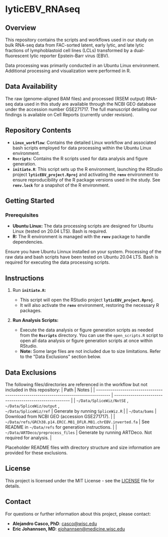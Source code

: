 # lyticEBV_RNAseq

## Overview
This repository contains the scripts and workflows used in our study on bulk RNA-seq data from FAC-sorted latent, early lytic, and late lytic fractions of lymphoblastoid cell lines (LCLs) transformed by a dual-fluorescent lytic reporter Epstein-Barr virus (EBV).

Data processing was primarily conducted in an Ubuntu Linux environment. Additional processing and visualization were performed in R.

## Data Availability

The raw (genome-aligned BAM files) and processed (RSEM output) RNA-seq data used in this study are available through the NCBI GEO database under the accession number GSE271717. The full manuscript detailing our findings is available on Cell Reports (currently under revision).

## Repository Contents

- **`Linux_workflow`**: Contains the detailed Linux workflow and associated bash scripts employed for data processing within the Ubuntu Linux environment.
- **`Rscripts`**: Contains the R scripts used for data analysis and figure generation.
- **`initiate.R`**: This script sets up the R environment, launching the RStudio project **`lyticEBV_project.Rproj`** and activating the **`renv`** environment to ensure reproducibility of the R package versions used in the study. See **`renv.lock`** for a snapshot of the R environment.

## Getting Started

### Prerequisites

- **Ubuntu Linux:** The data processing scripts are designed for Ubuntu Linux (tested on 20.04 LTS). Bash is required.
- **R:** The R environment is managed with the **`renv`** package to handle dependencies.

Ensure you have Ubuntu Linnux installed on your system. Processing of the raw data and bash scripts have been tested on Ubuntu 20.04 LTS. Bash is required for executing the data processing scripts.

## Instructions

1. Run **`initiate.R`:**
   - This script will open the RStudio project **`lyticEBV_project.Rproj`**.
   - It will also activate the **`renv`** environment, restoring the necessary R packages.

2. **Run Analysis Scripts:**
   - Execute the data analysis or figure generation scripts as needed from the **`Rscripts`** directory. You can use the `open_scripts.R` script to open all data analysis or figure generation scripts at once within RStudio.
   -  **Note:** Some large files are not included due to size limitations. Refer to the "Data Exclusions" section below.

## Data Exclusions

The following files/directories are referenced in the workflow but not included in this repository:
| Path                                                                                  | Notes                                                    |
| ------------------------------------------------------------------------------------- | -------------------------------------------------------- |
| `~/Data/SpliceWiz/NxtSE` ,<br> `~/Data/SpliceWiz/output` ,<br> `~/Data/SpliceWiz/ref` | <be>Generate by running `SpliceWiz.R`                    |
| `~/Data/bams`                                                                         | Download from NCBI GEO (accession GSE271717).            |
| `~/Data/refs/GRCh38.p14.ERCC.M81_DFLR.M81.chrEBV.inverted.fa`                         | See README in `~/Data/refs` for generation instructions. |
| `~/Data/ARTDeco/preprocess_files`                                                     | Generate by running ARTDeco. Not required for analysis.  |

Placeholder README files with directory structure and size information are provided for these exclusions.

## License

This project is licensed under the MIT License - see the [LICENSE](LICENSE.md) file for details.

## Contact

For questions or further information about this project, please contact:
- **Alejandro Casco, PhD**: casco@wisc.edu
- **Eric Johannsen, MD**: ejohannsen@medicine.wisc.edu
